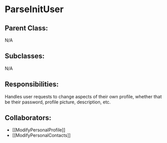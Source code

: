 # ParseInitUser

## Parent Class:
N/A

## Subclasses:
N/A
 
 ## Responsibilities:
 Handles user requests to change aspects of their own profile, whether that be their password, profile picture, description, etc.
 
 ## Collaborators:
 - [[ModifyPersonalProfile]]
 -  [[ModifyPersonalContacts]]